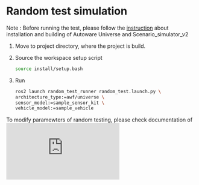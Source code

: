# Random test simulation

Note : Before running the test, please follow the [instruction](installation.md) about installation and building of Autoware Universe and Scenario_simulator_v2

1. Move to project directory, where the project is build.

2. Source the workspace setup script

   ```bash
   source install/setup.bash
   ```

3. Run

   ```bash
   ros2 launch random_test_runner random_test.launch.py \
   architecture_type:=awf/universe \
   sensor_model:=sample_sensor_kit \
   vehicle_model:=sample_vehicle
   ```
 To modify paramewters of random testing, please check documentation of ![random_test_runner](https://github.com/tier4/scenario_simulator_v2/blob/master/test_runner/random_test_runner/Readme.md)
